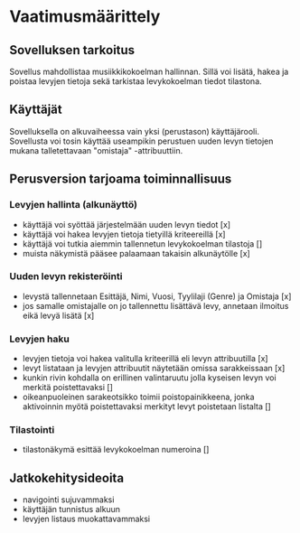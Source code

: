 # Vaatimusmäärittely
## Sovelluksen tarkoitus
Sovellus mahdollistaa musiikkikokoelman hallinnan. Sillä voi lisätä, hakea ja poistaa levyjen tietoja sekä tarkistaa levykokoelman tiedot tilastona.
## Käyttäjät
Sovelluksella on alkuvaiheessa vain yksi (perustason) käyttäjärooli. Sovellusta voi tosin käyttää useampikin perustuen uuden levyn tietojen mukana talletettavaan "omistaja" -attribuuttiin.
## Perusversion tarjoama toiminnallisuus
### Levyjen hallinta (alkunäyttö)
* käyttäjä voi syöttää järjestelmään uuden levyn tiedot [x]
* käyttäjä voi hakea levyjen tietoja tietyillä kriteereillä [x]
* käyttäjä voi tutkia aiemmin tallennetun levykokoelman tilastoja []
* muista näkymistä pääsee palaamaan takaisin alkunäytölle [x]
### Uuden levyn rekisteröinti
* levystä tallennetaan Esittäjä, Nimi, Vuosi, Tyylilaji (Genre) ja Omistaja [x]
* jos samalle omistajalle on jo tallennettu lisättävä levy, annetaan ilmoitus eikä levyä lisätä [x]
### Levyjen haku
* levyjen tietoja voi hakea valitulla kriteerillä eli levyn attribuutilla [x]
* levyt listataan ja levyjen attribuutit näytetään omissa sarakkeissaan [x]
* kunkin rivin kohdalla on erillinen valintaruutu jolla kyseisen levyn voi merkitä poistettavaksi []
* oikeanpuoleinen sarakeotsikko toimii poistopainikkeena, jonka aktivoinnin myötä poistettavaksi merkityt levyt poistetaan listalta []
### Tilastointi
* tilastonäkymä esittää levykokoelman numeroina []
## Jatkokehitysideoita
* navigointi sujuvammaksi
* käyttäjän tunnistus alkuun
* levyjen listaus muokattavammaksi
